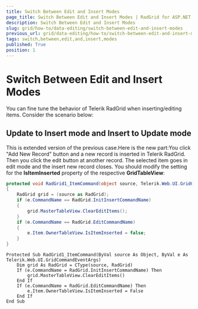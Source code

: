 ```yaml
---
title: Switch Between Edit and Insert Modes
page_title: Switch Between Edit and Insert Modes | RadGrid for ASP.NET AJAX Documentation
description: Switch Between Edit and Insert Modes
slug: grid/how-to/data-editing/switch-between-edit-and-insert-modes
previous_url: grid/data-editing/how-to/switch-between-edit-and-insert-modes
tags: switch,between,edit,and,insert,modes
published: True
position: 1
---
```


# Switch Between Edit and Insert Modes



You can fine tune the behavior of Telerik RadGrid when inserting/editing items. Consider the scenario below:

## Update to Insert mode and Insert to Update mode

This is extended version of the previous case.Here is the new part:You click "Add New Record" button and a new record is inserted in Telerik RadGrid. Then you click the edit button at another record. The selected item goes in edit mode and the insert new record closes. You should modify the setting for the **IsItemInserted** property of the respective **GridTableView**:



````C#
protected void RadGrid1_ItemCommand(object source, Telerik.Web.UI.GridCommandEventArgs e)
{
    RadGrid grid = (source as RadGrid);
    if (e.CommandName == RadGrid.InitInsertCommandName)
    {
        grid.MasterTableView.ClearEditItems();
    }
    if (e.CommandName == RadGrid.EditCommandName)
    {
        e.Item.OwnerTableView.IsItemInserted = false;
    }
}
````
````VB
Protected Sub RadGrid1_ItemCommand(ByVal source As Object, ByVal e As Telerik.Web.UI.GridCommandEventArgs)
    Dim grid As RadGrid = CType(source, RadGrid)
    If (e.CommandName = RadGrid.InitInsertCommandName) Then
        grid.MasterTableView.ClearEditItems()
    End If
    If (e.CommandName = RadGrid.EditCommandName) Then
        e.Item.OwnerTableView.IsItemInserted = False
    End If
End Sub
````



